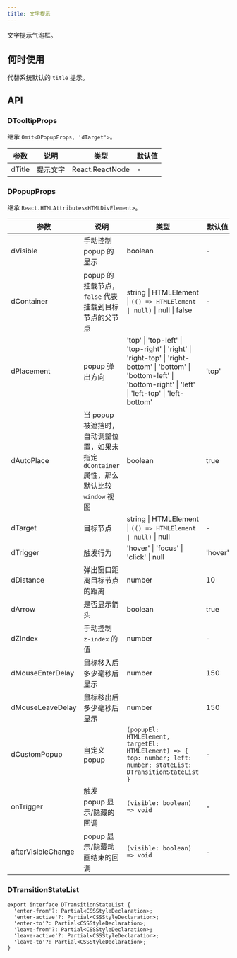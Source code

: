 ```yaml
---
title: 文字提示
---
```


文字提示气泡框。

## 何时使用

代替系统默认的 `title` 提示。

## API

### DTooltipProps

继承 `Omit<DPopupProps, 'dTarget'>`。

<!-- prettier-ignore-start -->
| 参数 | 说明 | 类型 | 默认值 | 
| --- | --- | --- | --- | 
| dTitle | 提示文字 | React.ReactNode | - |
<!-- prettier-ignore-end -->

### DPopupProps

继承 `React.HTMLAttributes<HTMLDivElement>`。

<!-- prettier-ignore-start -->
| 参数 | 说明 | 类型 | 默认值 | 
| --- | --- | --- | --- | 
| dVisible | 手动控制 popup 的显示 | boolean | - |
| dContainer |  popup 的挂载节点，`false` 代表挂载到目标节点的父节点 | string \| HTMLElement \| `(() => HTMLElement \| null)` \| null \| false | - |
| dPlacement |  popup 弹出方向 | 'top' \| 'top-left' \| 'top-right' \| 'right' \| 'right-top' \| 'right-bottom' \| 'bottom' \| 'bottom-left' \| 'bottom-right' \| 'left' \| 'left-top' \| 'left-bottom' | 'top' |
| dAutoPlace | 当 popup 被遮挡时，自动调整位置，如果未指定 `dContainer` 属性，那么默认比较 `window` 视图 | boolean | true |
| dTarget | 目标节点 | string \| HTMLElement \| `(() => HTMLElement \| null)` \| null | - |
| dTrigger | 触发行为 | 'hover' \| 'focus' \| 'click' \| null | 'hover' |
| dDistance | 弹出窗口距离目标节点的距离 | number | 10 |
| dArrow | 是否显示箭头 | boolean | true |
| dZIndex | 手动控制 `z-index` 的值 | number | - |
| dMouseEnterDelay | 鼠标移入后多少毫秒后显示 | number | 150 |
| dMouseLeaveDelay | 鼠标移出后多少毫秒后显示 | number | 150 |
| dCustomPopup | 自定义 popup | `(popupEl: HTMLElement, targetEl: HTMLElement) => { top: number; left: number; stateList: DTransitionStateList }` | - |
| onTrigger | 触发 popup 显示/隐藏的回调 | `(visible: boolean) => void` | - |
| afterVisibleChange |  popup 显示/隐藏动画结束的回调 | `(visible: boolean) => void` | - |
<!-- prettier-ignore-end -->

### DTransitionStateList

```tsx
export interface DTransitionStateList {
  'enter-from'?: Partial<CSSStyleDeclaration>;
  'enter-active'?: Partial<CSSStyleDeclaration>;
  'enter-to'?: Partial<CSSStyleDeclaration>;
  'leave-from'?: Partial<CSSStyleDeclaration>;
  'leave-active'?: Partial<CSSStyleDeclaration>;
  'leave-to'?: Partial<CSSStyleDeclaration>;
}
```
